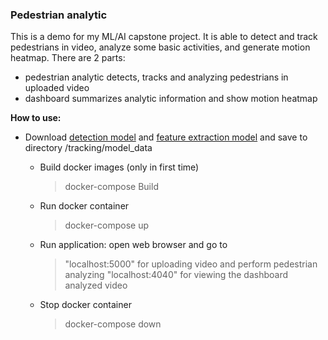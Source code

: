 ### Pedestrian analytic
This is a demo for my ML/AI capstone project. It is able to detect and track pedestrians in video, analyze some basic activities, and generate motion heatmap. There are 2 parts:

   * pedestrian analytic detects, tracks and analyzing pedestrians in uploaded video
   * dashboard summarizes analytic information and show motion heatmap

**How to use:**

* Download [detection model](https://drive.google.com/file/d/1a-F8CpPmf6e5Pr3hDVWhV3KhfynphQiI/view?usp=sharing) and [feature extraction model](https://drive.google.com/file/d/1a-F8CpPmf6e5Pr3hDVWhV3KhfynphQiI/view?usp=sharing) and save to directory /tracking/model_data
    
    * Build docker images (only in first time)
        > docker-compose Build

    * Run docker container
        > docker-compose up

    * Run application: open web browser and go to
        > "localhost:5000" for uploading video and perform pedestrian analyzing
        > "localhost:4040" for viewing the dashboard analyzed video

    * Stop docker container
        > docker-compose down
